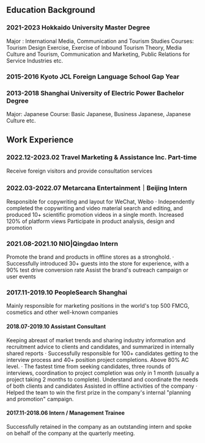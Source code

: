 

## Education Background

### 2021-2023 Hokkaido University  Master Degree
Major : International Media, Communication and Tourism Studies 
Courses: Tourism Design Exercise,  Exercise of Inbound Tourism Theory, Media Culture and Tourism, Communication 
         and Marketing, Public Relations for Service Industries etc.
         
### 2015-2016 Kyoto JCL Foreign Language School Gap Year

### 2013-2018 Shanghai University of Electric Power  Bachelor Degree
Major: Japanese
Course: Basic Japanese, Business Japanese, Japanese Culture etc.

## Work Experience

### 2022.12-2023.02 Travel Marketing & Assistance Inc. Part-time
Receive foreign visitors and provide consultation services

### 2022.03-2022.07 Metarcana Entertainment｜Beijing  Intern
Responsible for copywriting and layout for WeChat, Weibo
 · Independently completed the copywriting and video material search and editing, and produced 10+ scientific promotion videos in a single month. Increased 120% of platform views
Participate in product analysis, design and promotion

### 2021.08-2021.10 NIO|Qingdao  Intern
Promote the brand and products in offline stores as a stronghold.
 · Successfully introduced 30+ guests into the store for experience, with a 90% test drive conversion rate
Assist the brand's outreach campaign or user events

### 2017.11-2019.10 PeopleSearch Shanghai 
Mainly responsible for marketing positions in the world's top 500 FMCG, cosmetics and other well-known companies

#### 2018.07-2019.10 Assistant Consultant 
Keeping abreast of market trends and sharing industry information and recruitment advice to clients and candidates, and summarized in internally shared reports
 · Successfully responsible for 100+ candidates getting to the interview process and 40+ position project completions. Above 80% AC level.
 · The fastest time from seeking candidates, three rounds of interviews, coordination to project completion was only in 1 month (usually a project taking 2 months to complete).
Understand and coordinate the needs of both clients and candidates
Assisted in offline activities of the company
 · Helped the team to win the first prize in the company's internal "planning and promotion" campaign.

#### 2017.11-2018.06 Intern / Management Trainee
Successfully retained in the company as an outstanding intern and spoke on behalf of the company at the quarterly meeting.



